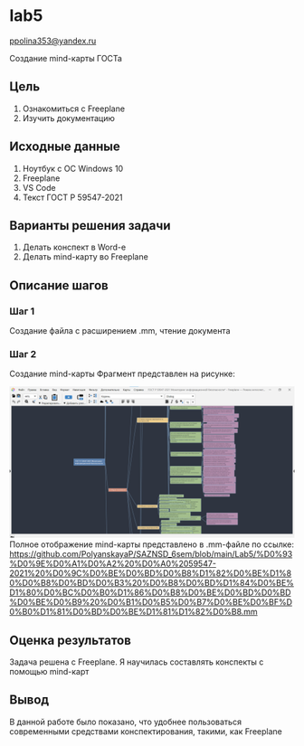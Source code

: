 lab5
================
ppolina353@yandex.ru

Создание mind-карты ГОСТа

## Цель

1.  Ознакомиться с Freeplane
2.  Изучить документацию

## Исходные данные

1.  Ноутбук с ОС Windows 10
2.  Freeplane
3.  VS Code
4.  Текст ГОСТ Р 59547-2021

## Варианты решения задачи

1.  Делать конспект в Word-е
2.  Делать mind-карту во Freeplane

## Описание шагов

### Шаг 1

Создание файла с расширением .mm, чтение документа

### Шаг 2

Создание mind-карты Фрагмент представлен на рисунке:

![alt text](./1.png) Полное отображение mind-карты представлено в
.mm-файле по ссылке:
https://github.com/PolyanskayaP/SAZNSD_6sem/blob/main/Lab5/%D0%93%D0%9E%D0%A1%D0%A2%20%D0%A0%2059547-2021%20%D0%9C%D0%BE%D0%BD%D0%B8%D1%82%D0%BE%D1%80%D0%B8%D0%BD%D0%B3%20%D0%B8%D0%BD%D1%84%D0%BE%D1%80%D0%BC%D0%B0%D1%86%D0%B8%D0%BE%D0%BD%D0%BD%D0%BE%D0%B9%20%D0%B1%D0%B5%D0%B7%D0%BE%D0%BF%D0%B0%D1%81%D0%BD%D0%BE%D1%81%D1%82%D0%B8.mm

## Оценка результатов

Задача решена с Freeplane. Я научилась составлять конспекты с помощью
mind-карт

## Вывод

В данной работе было показано, что удобнее пользоваться современными
средствами конспектирования, такими, как Freeplane
